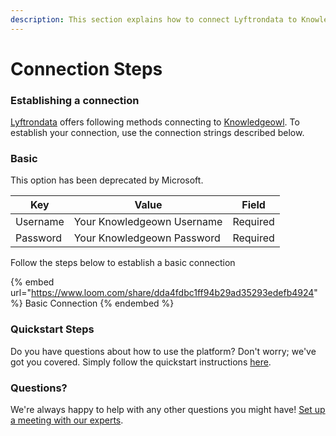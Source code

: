 ```yaml
---
description: This section explains how to connect Lyftrondata to Knowledgeowl.
---
```


# Connection Steps

### Establishing a connection

[Lyftrondata](https://www.lyftrondata.com) offers following methods connecting to [Knowledgeowl](https://www.lyftrondata.com/integration/business-analytics/knowledgeowl/). To establish your connection, use the connection strings described below.

### Basic

This option has been deprecated by Microsoft.

| Key      | Value                      | Field    |
| -------- | -------------------------- | -------- |
| Username | Your Knowledgeown Username | Required |
| Password | Your Knowledgeown Password | Required |

Follow the steps below to establish a basic connection

{% embed url="https://www.loom.com/share/dda4fdbc1ff94b29ad35293edefb4924" %}
Basic Connection
{% endembed %}

### Quickstart Steps

Do you have questions about how to use the platform? Don't worry; we've got you covered. Simply follow the quickstart instructions [here](./).

### Questions? <a href="#questions" id="questions"></a>

We're always happy to help with any other questions you might have! [Set up a meeting with our experts](https://www.lyftrondata.com/book-a-meeting/).

